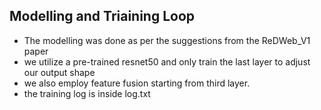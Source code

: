 ## Modelling and Triaining Loop
* The modelling was done as per the suggestions from the ReDWeb_V1 paper
* we utilize a pre-trained resnet50 and only train the last layer to adjust our output shape
* we also employ feature fusion starting from third layer.
* the training log is inside log.txt
